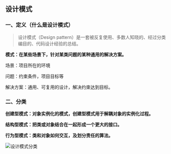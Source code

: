 ## 设计模式

### 一、定义（什么是设计模式）

> 设计模式（Design pattern）是一套被反复使用、多数人知晓的、经过分类编目的、代码设计经验的总结。

**模式：在某些场景下，针对某类问题的某种通用的解决方案。**

场景：项目所在的环境

问题：约束条件，项目目标等

解决方案：通用、可复用的设计，解决约束达到目标。

### 二、分类

**创建型模式：对象实例化的模式，创建型模式用于解耦对象的实例化过程。**

**结构型模式：把类或对象结合在一起形成一个更大的接口。**

**行为型模式：类和对象如何交互，及划分责任的算法。**

![设计模式分类](E:\学习笔记\Picture\设计模式分类图.png)